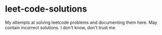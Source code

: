 # leet-code-solutions
My attempts at solving leetcode problems and documenting them here. May contain incorrect solutions. I don't know, don't trust me

